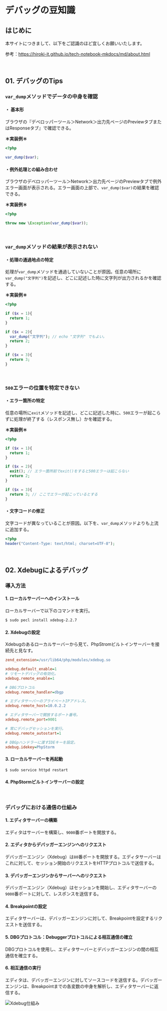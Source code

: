 # デバッグの豆知識

## はじめに

本サイトにつきまして、以下をご認識のほど宜しくお願いいたします。

参考：https://hiroki-it.github.io/tech-notebook-mkdocs/md/about.html

<br>

## 01. デバッグのTips

### ```var_dump```メソッドでデータの中身を確認

#### ・ 基本形

ブラウザの『デベロッパーツール＞Network＞出力先ページのPreviewタブまたはResponseタブ』で確認できる。

**＊実装例＊**

```php
<?php
  
var_dump($var);
```

#### ・例外処理との組み合わせ

ブラウザのデベロッパーツール＞Network＞出力先ページのPreviewタブで例外エラー画面が表示される。エラー画面の上部で、```var_dump($var)```の結果を確認できる。

**＊実装例＊**

```php
<?php

throw new \Exception(var_dump($var));
```

<br>

### ```var_dump```メソッドの結果が表示されない

#### ・処理の通過地点の特定

処理が```var_dump```メソッドを通過していないことが原因。任意の場所に```var_dump("文字列")```を記述し、どこに記述した時に文字列が出力されるかを確認する。

**＊実装例＊**

```php
<?php

if ($x = 1){
  return 1;
}

if ($x = 2){
  var_dump("文字列"); // echo "文字列" でもよい。
  return 2;
}

if ($x = 3){
  return 3;
}
```

<br>

### ```500```エラーの位置を特定できない

#### ・エラー箇所の特定

任意の場所に```exit```メソッドを記述し、どこに記述した時に、```500```エラーが起こらずに処理が終了する（レスポンス無し）かを確認する。

**＊実装例＊**

```php
<?php

if ($x = 1){
  return 1;
}

if ($x = 2){
  exit(); // エラー箇所前でexit()をすると500エラーは起こらない
  return 2;
}

if ($x = 3){
  return 3; // ここでエラーが起こっているとする
}
```

#### ・文字コードの修正

文字コードが異なっていることが原因。以下を、```var_dump```メソッドよりも上流に追加する。

```PHP
<?php
header("Content-Type: text/html; charset=UTF-8");
```

<br>

## 02. Xdebugによるデバッグ

### 導入方法

#### 1. ローカルサーバーへのインストール

ローカルサーバーで以下のコマンドを実行。

```bash
$ sudo pecl install xdebug-2.2.7
```

#### 2. Xdebugの設定

Xdebugのあるローカルサーバーから見て、PhpStromビルトインサーバーを接続先と見なす。

```ini
zend_extension=/usr/lib64/php/modules/xdebug.so

xdebug.default_enable=1
# リモートデバッグの有効化。
xdebug.remote_enable=1

# DBGプロトコル
xdebug.remote_handler=dbgp

# エディタサーバーのプライベートIPアドレス。
xdebug.remote_host=10.0.2.2

# エディタサーバーで開放するポート番号。
xdebug.remote_port=9001

# 常にデバッグセッションを実行。
xdebug.remote_autostart=1

# DBGpハンドラーに渡すIDEキーを設定。
xdebug.idekey=PhpStorm
```

#### 3. ローカルサーバーを再起動

```bash
$ sudo service httpd restart
```

#### 4. PhpStormビルトインサーバーの設定

<br>

### デバッグにおける通信の仕組み

#### 1. エディタサーバーの構築

エディタはサーバーを構築し、```9000```番ポートを開放する。

#### 2. エディタからデバッガーエンジンへのリクエスト

デバッガーエンジン（Xdebug）は```80```番ポートを開放する。エディタサーバーはこれに対して、セッション開始のリクエストをHTTPプロトコルで送信する。

#### 3. デバッガーエンジンからサーバーへのリクエスト

デバッガーエンジン（Xdebug）はセッションを開始し、エディタサーバーの```9000```番ポートに対して、レスポンスを送信する。

#### 4. Breakpointの設定

エディタサーバーは、デバッガーエンジンに対して、Breakpointを設定するリクエストを送信する。

#### 5. DBGプロトコル：Debuggerプロトコルによる相互通信の確立

DBGプロトコルを使用し、エディタサーバーとデバッガーエンジンの間の相互通信を確立する。

#### 6. 相互通信の実行

エディタは、デバッガーエンジンに対してソースコードを送信する。デバッガーエンジンは、Breakpointまでの各変数の中身を解析し、エディタサーバーに返信する。

![Xdebug仕組み](https://raw.githubusercontent.com/hiroki-it/tech-notebook/master/images/Xdebug仕組み.png)

